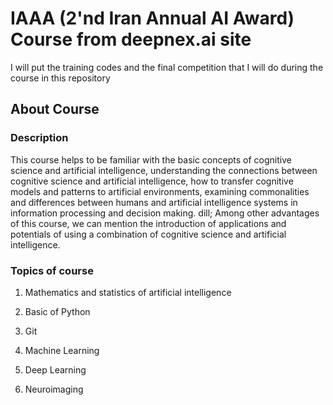 # IAAA (2'nd Iran Annual AI Award) Course from deepnex.ai site

I will put the training codes and the final competition that I will do during the course in this repository

## About Course

### Description

This course helps to be familiar with the basic concepts of cognitive science and artificial intelligence, understanding the connections between cognitive science and artificial intelligence, how to transfer cognitive models and patterns to artificial environments, examining commonalities and differences between humans and artificial intelligence systems in information processing and decision making. dill; Among other advantages of this course, we can mention the introduction of applications and potentials of using a combination of cognitive science and artificial intelligence.

### Topics of course

1. Mathematics and statistics of artificial intelligence

2. Basic of Python

3. Git

4. Machine Learning

5. Deep Learning

6. Neuroimaging 


